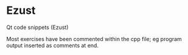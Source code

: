# Ezust
Qt code snippets (Ezust)

Most exercises have been commented within the cpp file; eg program output inserted as comments at end.
